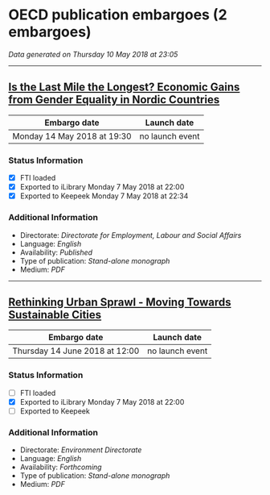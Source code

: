 # OECD publication embargoes (2 embargoes)

*Data generated on Thursday 10 May 2018 at 23:05*

------

## [Is the Last Mile the Longest? Economic Gains from Gender Equality in Nordic Countries](https://doi.org/10.1787/9789264300040-en)

Embargo date | Launch date
-------------|------------
Monday 14 May 2018 at 19:30 | no launch event

### Status Information
- [x] FTI loaded 
- [x] Exported to iLibrary Monday 7 May 2018 at 22:00
- [x] Exported to Keepeek Monday 7 May 2018 at 22:34

### Additional Information

* Directorate: *Directorate for Employment, Labour and Social Affairs*
* Language: *English*
* Availability: *Published*
* Type of publication: *Stand-alone monograph*
* Medium: *PDF*

------

## [Rethinking Urban Sprawl - Moving Towards Sustainable Cities](https://doi.org/10.1787/9789264189881-en)

Embargo date | Launch date
-------------|------------
Thursday 14 June 2018 at 12:00 | no launch event

### Status Information
- [ ] FTI loaded
- [x] Exported to iLibrary Monday 7 May 2018 at 22:00
- [ ] Exported to Keepeek

### Additional Information

* Directorate: *Environment Directorate*
* Language: *English*
* Availability: *Forthcoming*
* Type of publication: *Stand-alone monograph*
* Medium: *PDF*